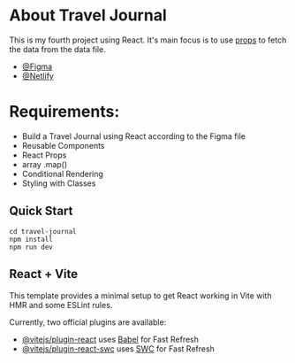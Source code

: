 # About Travel Journal

This is my fourth project using React. It's main focus is to use [props](https://legacy.reactjs.org/docs/components-and-props.html) to fetch the data from the data file. 

- [@Figma](https://www.figma.com/file/hoFAwU0pnwP3hCq3SSzE3N/Travel-Journal-(Copy)?type=design&mode=design&t=xjbVFIUfSKkit89F-1)
- [@Netlify](https://adrienne-travel-journal.netlify.app/)

# Requirements:

- Build a Travel Journal using React according to the Figma file
- Reusable Components
- React Props
- array .map()
- Conditional Rendering
- Styling with Classes

## Quick Start

```
cd travel-journal
npm install
npm run dev
```

## React + Vite

This template provides a minimal setup to get React working in Vite with HMR and some ESLint rules.

Currently, two official plugins are available:

- [@vitejs/plugin-react](https://github.com/vitejs/vite-plugin-react/blob/main/packages/plugin-react/README.md) uses [Babel](https://babeljs.io/) for Fast Refresh
- [@vitejs/plugin-react-swc](https://github.com/vitejs/vite-plugin-react-swc) uses [SWC](https://swc.rs/) for Fast Refresh
